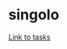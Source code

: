 # singolo
[Link to tasks](https://github.com/rolling-scopes-school/tasks/blob/master/tasks/markups/level-2/singolo/)
